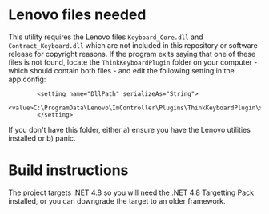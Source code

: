 # Lenovo files needed
This utility requires the Lenovo files `Keyboard_Core.dll` and `Contract_Keyboard.dll` which are not included in this repository or software release for copyright reasons. If the program exits saying that one of these files is not found, locate the `ThinkKeyboardPlugin` folder on your computer - which should contain both files - and edit the following setting in the app.config:

            <setting name="DllPath" serializeAs="String">
                <value>C:\ProgramData\Lenovo\ImController\Plugins\ThinkKeyboardPlugin\x86</value>
            </setting>
			
If you don't have this folder, either a) ensure you have the Lenovo utilities installed or b) panic.
			
# Build instructions
The project targets .NET 4.8 so you will need the .NET 4.8 Targetting Pack installed, or you can downgrade the target to an older framework.
